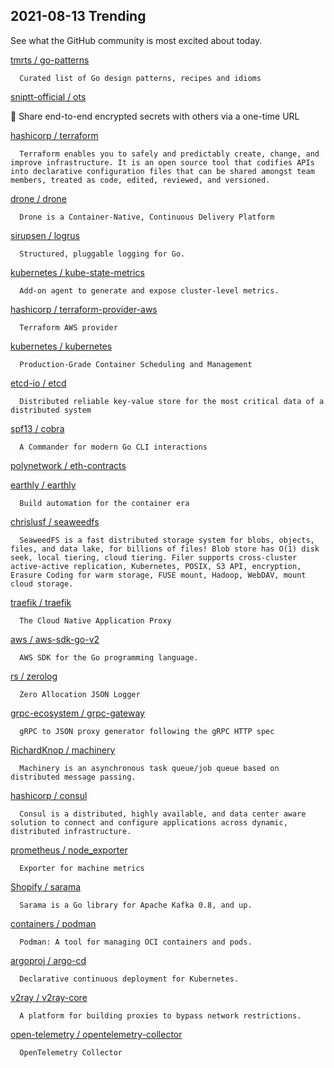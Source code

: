 ## 2021-08-13 Trending 
See what the GitHub community is most excited about today. 

[tmrts / go-patterns](https://github.com/tmrts/go-patterns) 

      Curated list of Go design patterns, recipes and idioms
     
[sniptt-official / ots](https://github.com/sniptt-official/ots) 

      
🔐 Share end-to-end encrypted secrets with others via a one-time URL
     
[hashicorp / terraform](https://github.com/hashicorp/terraform) 

      Terraform enables you to safely and predictably create, change, and improve infrastructure. It is an open source tool that codifies APIs into declarative configuration files that can be shared amongst team members, treated as code, edited, reviewed, and versioned.
     
[drone / drone](https://github.com/drone/drone) 

      Drone is a Container-Native, Continuous Delivery Platform
     
[sirupsen / logrus](https://github.com/sirupsen/logrus) 

      Structured, pluggable logging for Go.
     
[kubernetes / kube-state-metrics](https://github.com/kubernetes/kube-state-metrics) 

      Add-on agent to generate and expose cluster-level metrics.
     
[hashicorp / terraform-provider-aws](https://github.com/hashicorp/terraform-provider-aws) 

      Terraform AWS provider
     
[kubernetes / kubernetes](https://github.com/kubernetes/kubernetes) 

      Production-Grade Container Scheduling and Management
     
[etcd-io / etcd](https://github.com/etcd-io/etcd) 

      Distributed reliable key-value store for the most critical data of a distributed system
     
[spf13 / cobra](https://github.com/spf13/cobra) 

      A Commander for modern Go CLI interactions
     
[polynetwork / eth-contracts](https://github.com/polynetwork/eth-contracts) 
 
[earthly / earthly](https://github.com/earthly/earthly) 

      Build automation for the container era
     
[chrislusf / seaweedfs](https://github.com/chrislusf/seaweedfs) 

      SeaweedFS is a fast distributed storage system for blobs, objects, files, and data lake, for billions of files! Blob store has O(1) disk seek, local tiering, cloud tiering. Filer supports cross-cluster active-active replication, Kubernetes, POSIX, S3 API, encryption, Erasure Coding for warm storage, FUSE mount, Hadoop, WebDAV, mount cloud storage.
     
[traefik / traefik](https://github.com/traefik/traefik) 

      The Cloud Native Application Proxy
     
[aws / aws-sdk-go-v2](https://github.com/aws/aws-sdk-go-v2) 

      AWS SDK for the Go programming language. 
     
[rs / zerolog](https://github.com/rs/zerolog) 

      Zero Allocation JSON Logger
     
[grpc-ecosystem / grpc-gateway](https://github.com/grpc-ecosystem/grpc-gateway) 

      gRPC to JSON proxy generator following the gRPC HTTP spec
     
[RichardKnop / machinery](https://github.com/RichardKnop/machinery) 

      Machinery is an asynchronous task queue/job queue based on distributed message passing.
     
[hashicorp / consul](https://github.com/hashicorp/consul) 

      Consul is a distributed, highly available, and data center aware solution to connect and configure applications across dynamic, distributed infrastructure.
     
[prometheus / node_exporter](https://github.com/prometheus/node_exporter) 

      Exporter for machine metrics
     
[Shopify / sarama](https://github.com/Shopify/sarama) 

      Sarama is a Go library for Apache Kafka 0.8, and up.
     
[containers / podman](https://github.com/containers/podman) 

      Podman: A tool for managing OCI containers and pods.
     
[argoproj / argo-cd](https://github.com/argoproj/argo-cd) 

      Declarative continuous deployment for Kubernetes.
     
[v2ray / v2ray-core](https://github.com/v2ray/v2ray-core) 

      A platform for building proxies to bypass network restrictions.
     
[open-telemetry / opentelemetry-collector](https://github.com/open-telemetry/opentelemetry-collector) 

      OpenTelemetry Collector
     

